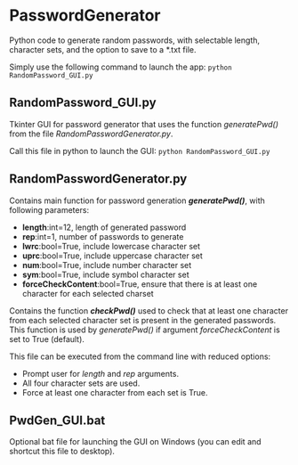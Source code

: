 # PasswordGenerator
Python code to generate random passwords, with selectable length, character sets, and the option to save to a \*.txt file. 

Simply use the following command to launch the app: 
`python RandomPassword_GUI.py`
 
## RandomPassword_GUI.py
Tkinter GUI for password generator that uses the function *generatePwd()* from the file *RandomPasswordGenerator.py*. 

Call this file in python to launch the GUI: `python RandomPassword_GUI.py` 

## RandomPasswordGenerator.py
Contains main function for password generation ***generatePwd()***, with following parameters: 
- **length**:int=12, length of generated password
- **rep**:int=1, number of passwords to generate
- **lwrc**:bool=True, include lowercase character set
- **uprc**:bool=True, include uppercase character set
- **num**:bool=True,  include number character set
- **sym**:bool=True, include symbol character set
- **forceCheckContent**:bool=True, ensure that there is at least one character for each selected charset

Contains the function ***checkPwd()*** used to check that at least one character from each selected character set is present in the generated passwords. This function is used by *generatePwd()* if argument *forceCheckContent* is set to True (default). 

This file can be executed from the command line with reduced options: 
- Prompt user for *length* and *rep* arguments. 
- All four character sets are used. 
- Force at least one character from each set is True. 

## PwdGen_GUI.bat
Optional bat file for launching the GUI on Windows (you can edit and shortcut this file to desktop). 
